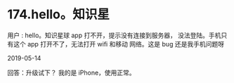 # 174.hello。知识星

用户 : hello。知识星球 app 打不开，提示没有连接到服务器， 没法登陆。手机只有这个 app 打开不了，无法打开 wifi 和移动 网络。这是 bug 还是我手机问题呀

2019-05-14

回答：升级试下？ 我的是 iPhone，使用正常。